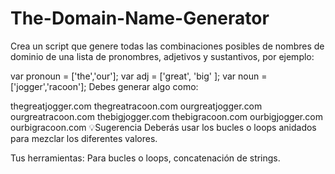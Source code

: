 # The-Domain-Name-Generator

Crea un script que genere todas las combinaciones posibles de nombres de dominio de una lista de pronombres, adjetivos y sustantivos, por ejemplo:

var pronoun = ['the','our'];
var adj = ['great', 'big' ];
var noun = ['jogger','racoon'];
Debes generar algo como:

thegreatjogger.com
thegreatracoon.com
ourgreatjogger.com
ourgreatracoon.com
thebigjogger.com
thebigracoon.com
ourbigjogger.com
ourbigracoon.com
💡Sugerencia
Deberás usar los bucles o loops anidados para mezclar los diferentes valores.

Tus herramientas: Para bucles o loops, concatenación de strings.
